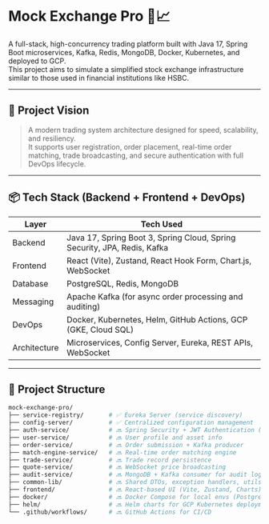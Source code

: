 # Mock Exchange Pro 🏦📈

A full-stack, high-concurrency trading platform built with Java 17, Spring Boot microservices, Kafka, Redis, MongoDB, Docker, Kubernetes, and deployed to GCP.  
This project aims to simulate a simplified stock exchange infrastructure similar to those used in financial institutions like HSBC.

---

## 🚀 Project Vision

> A modern trading system architecture designed for speed, scalability, and resiliency.  
It supports user registration, order placement, real-time order matching, trade broadcasting, and secure authentication with full DevOps lifecycle.

---

## 📦 Tech Stack (Backend + Frontend + DevOps)

| Layer       | Tech Used                                                                 |
|-------------|---------------------------------------------------------------------------|
| Backend     | Java 17, Spring Boot 3, Spring Cloud, Spring Security, JPA, Redis, Kafka |
| Frontend    | React (Vite), Zustand, React Hook Form, Chart.js, WebSocket              |
| Database    | PostgreSQL, Redis, MongoDB                                               |
| Messaging   | Apache Kafka (for async order processing and auditing)                   |
| DevOps      | Docker, Kubernetes, Helm, GitHub Actions, GCP (GKE, Cloud SQL)           |
| Architecture| Microservices, Config Server, Eureka, REST APIs, WebSocket               |

---

## 📁 Project Structure

```bash
mock-exchange-pro/
├── service-registry/       # ✅ Eureka Server (service discovery)
├── config-server/          # ✅ Centralized configuration management
├── auth-service/           # 🔜 Spring Security + JWT Authentication (Next Step)
├── user-service/           # 🔜 User profile and asset info
├── order-service/          # 🔜 Order submission + Kafka producer
├── match-engine-service/   # 🔜 Real-time order matching engine
├── trade-service/          # 🔜 Trade record persistence
├── quote-service/          # 🔜 WebSocket price broadcasting
├── audit-service/          # 🔜 MongoDB + Kafka consumer for audit logging
├── common-lib/             # 🔜 Shared DTOs, exception handlers, utils
├── frontend/               # 🔜 React-based UI (Vite, Zustand, Charts)
├── docker/                 # 🔜 Docker Compose for local envs (Postgres, Kafka, Redis)
├── helm/                   # 🔜 Helm charts for GCP Kubernetes deployment
└── .github/workflows/      # 🔜 GitHub Actions for CI/CD
